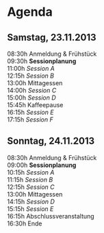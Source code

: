 # Agenda

## Samstag, 23.11.2013

08:30h Anmeldung & Frühstück  
09:30h **Sessionplanung**  
11:00h *Session A*  
12:15h *Session B*  
13:00h Mittagessen  
14:00h *Session C*  
15:00h *Session D*  
15:45h Kaffeepause  
16:15h *Session E*  
17:15h *Session F*

## Sonntag, 24.11.2013

08:30h Anmeldung & Frühstück  
09:00h **Sessionplanung**  
10:15h *Session A*  
11:15h *Session B*  
12:15h *Session C*  
13:00h Mittagessen  
14:15h *Session D*  
15:15h *Session E*  
16:15h Abschlussveranstaltung  
16:30h Ende
